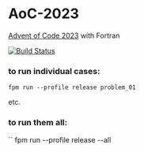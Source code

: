 # AoC-2023

[Advent of Code 2023](https://adventofcode.com/2023) with Fortran

[![Build Status](https://github.com/jacobwilliams/AoC-2023/actions/workflows/CI.yml/badge.svg)](https://github.com/jacobwilliams/AoC-2023/actions)


### to run individual cases:

```
fpm run --profile release problem_01
```

etc.

### to run them all:

``
fpm run --profile release --all
```